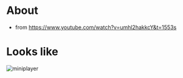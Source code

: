 # About

- from https://www.youtube.com/watch?v=umhl2hakkcY&t=1553s

# Looks like
![miniplayer](https://user-images.githubusercontent.com/29720903/181656217-cf59fa26-70e6-4d21-9d9b-c7ac481669a8.gif)
